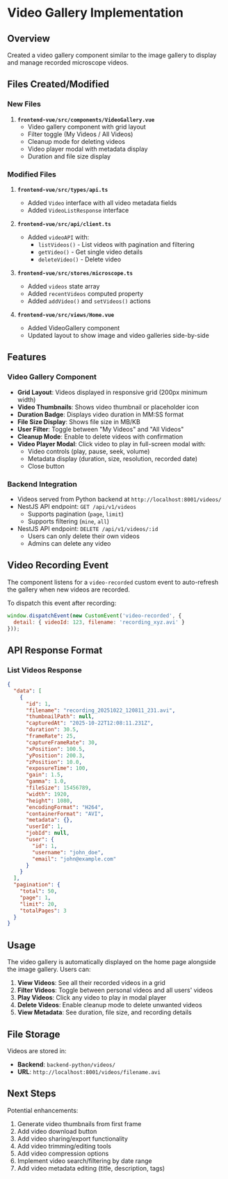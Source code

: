 # Video Gallery Implementation

## Overview
Created a video gallery component similar to the image gallery to display and manage recorded microscope videos.

## Files Created/Modified

### New Files
1. **`frontend-vue/src/components/VideoGallery.vue`**
   - Video gallery component with grid layout
   - Filter toggle (My Videos / All Videos)
   - Cleanup mode for deleting videos
   - Video player modal with metadata display
   - Duration and file size display

### Modified Files

1. **`frontend-vue/src/types/api.ts`**
   - Added `Video` interface with all video metadata fields
   - Added `VideoListResponse` interface

2. **`frontend-vue/src/api/client.ts`**
   - Added `videoAPI` with:
     - `listVideos()` - List videos with pagination and filtering
     - `getVideo()` - Get single video details
     - `deleteVideo()` - Delete video

3. **`frontend-vue/src/stores/microscope.ts`**
   - Added `videos` state array
   - Added `recentVideos` computed property
   - Added `addVideo()` and `setVideos()` actions

4. **`frontend-vue/src/views/Home.vue`**
   - Added VideoGallery component
   - Updated layout to show image and video galleries side-by-side

## Features

### Video Gallery Component
- **Grid Layout**: Videos displayed in responsive grid (200px minimum width)
- **Video Thumbnails**: Shows video thumbnail or placeholder icon
- **Duration Badge**: Displays video duration in MM:SS format
- **File Size Display**: Shows file size in MB/KB
- **User Filter**: Toggle between "My Videos" and "All Videos"
- **Cleanup Mode**: Enable to delete videos with confirmation
- **Video Player Modal**: Click video to play in full-screen modal with:
  - Video controls (play, pause, seek, volume)
  - Metadata display (duration, size, resolution, recorded date)
  - Close button

### Backend Integration
- Videos served from Python backend at `http://localhost:8001/videos/`
- NestJS API endpoint: `GET /api/v1/videos`
  - Supports pagination (`page`, `limit`)
  - Supports filtering (`mine`, `all`)
- NestJS API endpoint: `DELETE /api/v1/videos/:id`
  - Users can only delete their own videos
  - Admins can delete any video

## Video Recording Event
The component listens for a `video-recorded` custom event to auto-refresh the gallery when new videos are recorded.

To dispatch this event after recording:
```javascript
window.dispatchEvent(new CustomEvent('video-recorded', {
  detail: { videoId: 123, filename: 'recording_xyz.avi' }
}));
```

## API Response Format

### List Videos Response
```json
{
  "data": [
    {
      "id": 1,
      "filename": "recording_20251022_120811_231.avi",
      "thumbnailPath": null,
      "capturedAt": "2025-10-22T12:08:11.231Z",
      "duration": 30.5,
      "frameRate": 25,
      "captureFrameRate": 30,
      "xPosition": 100.5,
      "yPosition": 200.3,
      "zPosition": 10.0,
      "exposureTime": 100,
      "gain": 1.5,
      "gamma": 1.0,
      "fileSize": 15456789,
      "width": 1920,
      "height": 1080,
      "encodingFormat": "H264",
      "containerFormat": "AVI",
      "metadata": {},
      "userId": 1,
      "jobId": null,
      "user": {
        "id": 1,
        "username": "john_doe",
        "email": "john@example.com"
      }
    }
  ],
  "pagination": {
    "total": 50,
    "page": 1,
    "limit": 20,
    "totalPages": 3
  }
}
```

## Usage

The video gallery is automatically displayed on the home page alongside the image gallery. Users can:

1. **View Videos**: See all their recorded videos in a grid
2. **Filter Videos**: Toggle between personal videos and all users' videos
3. **Play Videos**: Click any video to play in modal player
4. **Delete Videos**: Enable cleanup mode to delete unwanted videos
5. **View Metadata**: See duration, file size, and recording details

## File Storage

Videos are stored in:
- **Backend**: `backend-python/videos/`
- **URL**: `http://localhost:8001/videos/filename.avi`

## Next Steps

Potential enhancements:
1. Generate video thumbnails from first frame
2. Add video download button
3. Add video sharing/export functionality
4. Add video trimming/editing tools
5. Add video compression options
6. Implement video search/filtering by date range
7. Add video metadata editing (title, description, tags)
